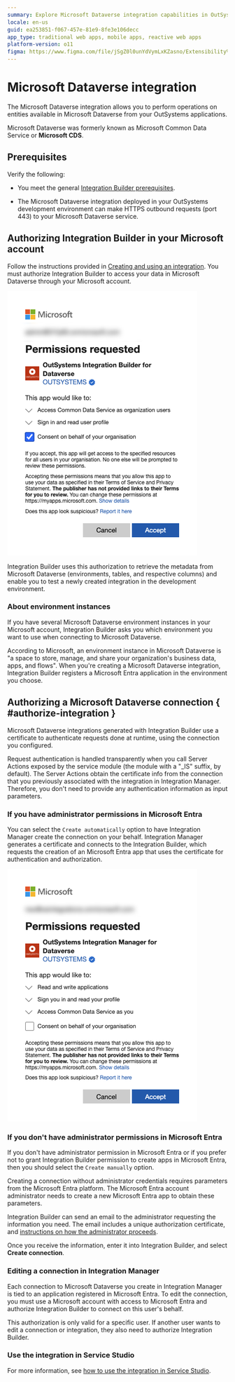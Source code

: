```yaml
---
summary: Explore Microsoft Dataverse integration capabilities in OutSystems 11 (O11) for enhanced data management and application development.
locale: en-us
guid: ea253851-f067-457e-81e9-8fe3e106decc
app_type: traditional web apps, mobile apps, reactive web apps
platform-version: o11
figma: https://www.figma.com/file/jSgZ0l0unYdVymLxKZasno/Extensibility%20and%20Integration?node-id=1019:6368
---
```


# Microsoft Dataverse integration

The Microsoft Dataverse integration allows you to perform operations on entities available in Microsoft Dataverse from your OutSystems applications.

<div class="info" markdown="1">

Microsoft Dataverse was formerly known as Microsoft Common Data Service or **Microsoft CDS**.

</div>

## Prerequisites

Verify the following:

* You meet the general [Integration Builder prerequisites](../set-up.md#prerequisites).

* The Microsoft Dataverse integration deployed in your OutSystems development environment can make HTTPS outbound requests (port 443) to your Microsoft Dataverse service.

## Authorizing Integration Builder in your Microsoft account

Follow the instructions provided in [Creating and using an integration](../use.md#create-use). You must authorize Integration Builder to access your data in Microsoft Dataverse through your Microsoft account.

![Screenshot showing the authorization process in Integration Builder for Microsoft Dataverse](images/dataverse-ib-authorization.png "Microsoft Dataverse Integration Builder Authorization")

Integration Builder uses this authorization to retrieve the metadata from Microsoft Dataverse (environments, tables, and respective columns) and enable you to test a newly created integration in the development environment.

### About environment instances

If you have several Microsoft Dataverse environment instances in your Microsoft account, Integration Builder asks you which environment you want to use when connecting to Microsoft Dataverse.

According to Microsoft, an environment instance in Microsoft Dataverse is "a space to store, manage, and share your organization's business data, apps, and flows". When you're creating a Microsoft Dataverse integration, Integration Builder registers a Microsoft Entra application in the environment you choose.

## Authorizing a Microsoft Dataverse connection { #authorize-integration }

Microsoft Dataverse integrations generated with Integration Builder use a certificate to authenticate requests done at runtime, using the connection you configured.

Request authentication is handled transparently when you call Server Actions exposed by the service module (the module with a "_IS" suffix, by default). The Server Actions obtain the certificate info from the connection that you previously associated with the integration in Integration Manager. Therefore, you don't need to provide any authentication information as input parameters.

### If you have administrator permissions in Microsoft Entra

You can select the `Create automatically` option to have Integration Manager create the connection on your behalf.
Integration Manager generates a certificate and connects to the Integration Builder, which requests the creation of an Microsoft Entra app that uses the certificate for authentication and authorization.

![Image depicting the authorization options in Integration Manager for a Microsoft Dataverse connection](images/dataverse-im-authorization.png "Microsoft Dataverse Integration Manager Authorization")

### If you don't have administrator permissions in Microsoft Entra

If you don't have administrator permission in Microsoft Entra or if you prefer not to grant Integration Builder permission to create apps in Microsoft Entra, then you should select the `Create manually` option.

Creating a connection without administrator credentials requires parameters from the Microsoft Entra platform. The Microsoft Entra account administrator needs to create a new Microsoft Entra app to obtain these parameters.

Integration Builder can send an email to the administrator requesting the information you need. The email includes a unique authorization certificate, and [instructions on how the administrator proceeds](how-register-ib-ms-sp-dv-d360.md).

Once you receive the information, enter it into Integration Builder, and select **Create connection**.

### Editing a connection in Integration Manager

Each connection to Microsoft Dataverse you create in Integration Manager is tied to an application registered in Microsoft Entra. To edit the connection, you must use a Microsoft account with access to Microsoft Entra and authorize Integration Builder to connect on this user's behalf.

This authorization is only valid for a specific user. If another user wants to edit a connection or integration, they also need to authorize Integration Builder.

### Use the integration in Service Studio

For more information, see [how to use the integration in Service Studio](../use.md#use).
